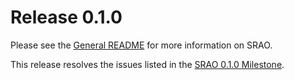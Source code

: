 # Release 0.1.0

Please see the [General README](https://github.com/FAIRsharing/subject-ontology/blob/master/README.md) for 
more information on SRAO.

This release resolves the issues listed in the 
[SRAO 0.1.0 Milestone](https://github.com/FAIRsharing/subject-ontology/milestone/1).
